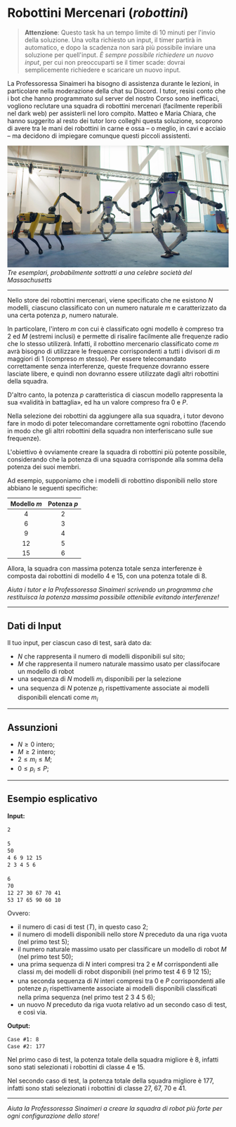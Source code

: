 # **Robottini Mercenari** (*robottini*)

> **Attenzione**: Questo task ha un tempo limite di 10 minuti per l'invio della soluzione. Una volta richiesto un input, il timer partirà in automatico, e dopo la scadenza non sarà più possibile inviare una soluzione per quell'input.
> *È sempre possibile richiedere un nuovo input*, per cui non preoccuparti se il timer scade: dovrai semplicemente richiedere e scaricare un nuovo input.

La Professoressa Sinaimeri ha bisogno di assistenza durante le lezioni, in particolare nella moderazione della chat su Discord.
I tutor, resisi conto che i bot che hanno programmato sul server del nostro Corso sono inefficaci,
vogliono reclutare una squadra di robottini mercenari (facilmente reperibili nel dark web) per assisterli nel loro compito. Matteo e Maria Chiara, che hanno suggerito al resto dei tutor loro colleghi questa soluzione, scoprono di avere tra le mani dei robottini in carne e ossa – o meglio, in cavi e acciaio – ma decidono di impiegare comunque questi piccoli assistenti.

![dancebig](dancebig.jpg)  
*Tre esemplari, probabilmente sottratti a una celebre società del Massachusetts*

---

Nello store dei robottini mercenari, viene specificato che ne esistono $N$ modelli, ciascuno classificato con un numero naturale $m$ e caratterizzato da una certa potenza $p$, numero naturale. 

In particolare, l'intero $m$ con cui è classificato ogni modello è compreso tra $2$ ed $M$ (estremi inclusi) e permette di risalire facilmente alle frequenze radio che lo stesso utilizerà. Infatti, il robottino mercenario classificato come $m$ avrà bisogno di utilizzare le frequenze corrispondenti a tutti i divisori di $m$ maggiori di $1$ (compreso $m$ stesso). Per essere telecomandato correttamente senza interferenze, queste frequenze dovranno essere lasciate libere, e quindi non dovranno essere utilizzate dagli altri robottini della squadra.

D'altro canto, la potenza $p$ caratteristica di ciascun modello rappresenta la sua «validità in battaglia», ed ha un valore compreso fra $0$ e $P$.

Nella selezione dei robottini da aggiungere alla sua squadra, i tutor devono fare in modo di poter telecomandare correttamente ogni robottino (facendo in modo che gli altri robottini della squadra non interferiscano sulle sue frequenze).

L'obiettivo è ovviamente creare la squadra di robottini più potente possibile, considerando che la potenza di una squadra corrisponde alla somma della potenza dei suoi membri.

Ad esempio, supponiamo che i modelli di robottino disponibili nello store abbiano le seguenti specifiche:

|Modello $m$|Potenza $p$|
|:---:|:---:| 
|4|2|
|6|3|
|9|4|
|12|5|
|15|6|

Allora, la squadra con massima potenza totale senza interferenze è composta dai robottini di modello $4$ e $15$, con una potenza totale di 8.

*Aiuta i tutor e la Professoressa Sinaimeri scrivendo un programma che restituisca la potenza massima possibile ottenibile evitando interferenze!*

---

## Dati di Input
Il tuo input, per ciascun caso di test, sarà dato da:
- $N$ che rappresenta il numero di modelli disponibili sul sito;
- $M$ che rappresenta il numero naturale massimo usato per classifocare un modello di robot
- una sequenza di $N$ modelli $m_i$ disponibili per la selezione
- una sequenza di $N$ potenze $p_i$ rispettivamente associate ai modelli disponibili elencati come $m_i$

---

## Assunzioni
- $N \geq 0$ intero;
- $M \geq 2$ intero;
- $2 \leq m_i \leq M$;
- $0 \leq p_i \leq P$;

---

## Esempio esplicativo
**Input:**

```
2

5
50
4 6 9 12 15
2 3 4 5 6

6
70
12 27 30 67 70 41
53 17 65 90 60 10
```
Ovvero:
- il numero di casi di test ($T$), in questo caso 2;
- il numero di modelli disponibili nello store $N$ preceduto da una riga vuota (nel primo test 5);
- il numero naturale massimo usato per classificare un modello di robot $M$ (nel primo test 50);
- una prima sequenza di $N$ interi compresi tra $2$ e $M$ corrispondenti alle classi $m_i$ dei modelli di robot disponibili (nel primo test 4 6 9 12 15);
- una seconda sequenza di $N$ interi compresi tra $0$ e $P$ corrispondenti alle potenze $p_i$ rispettivamente associate ai modelli disponibili classificati nella prima sequenza (nel primo test 2 3 4 5 6);
- un nuovo $N$ preceduto da riga vuota relativo ad un secondo caso di test, e così via.

**Output:**

```
Case #1: 8
Case #2: 177
```

Nel primo caso di test, la potenza totale della squadra migliore è 8, infatti sono stati selezionati i robottini di classe 4 e 15.

Nel secondo caso di test, la potenza totale della squadra migliore è 177, infatti sono stati selezionati i robottini di classe 27, 67, 70 e 41.

---

*Aiuta la Professoressa Sinaimeri a creare la squadra di robot più forte per ogni configurazione dello store!*
